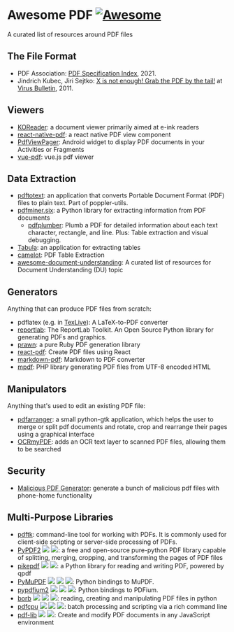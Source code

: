 # Awesome PDF  [![Awesome](https://awesome.re/badge-flat.svg)](https://awesome.re)
A curated list of resources around PDF files

## The File Format

* PDF Association: [PDF Specification Index](https://www.pdfa.org/resource/pdf-specification-index/), 2021.
* Jindrich Kubec, Jiri Sejtko: [X is not enough! Grab the PDF by the tail!](https://www.virusbulletin.com/uploads/pdf/conference_slides/2011/Kubec-Sejtko-VB2011.pdf) at [Virus Bulletin](https://www.virusbulletin.com/), 2011.


## Viewers

* [KOReader](https://github.com/koreader/koreader): a document viewer primarily aimed at e-ink readers
* [react-native-pdf](https://github.com/wonday/react-native-pdf): a react native PDF view component
* [PdfViewPager](https://github.com/voghDev/PdfViewPager): Android widget to display PDF documents in your Activities or Fragments
* [vue-pdf](https://github.com/FranckFreiburger/vue-pdf): vue.js pdf viewer

## Data Extraction

* [pdftotext](https://manpages.debian.org/stretch/poppler-utils/pdftotext.1.en.html): an application that converts Portable Document Format (PDF) files to plain text. Part of poppler-utils.
* [pdfminer.six](https://pypi.org/project/pdfminer.six/): a Python library for extracting information from PDF documents
    * [pdfplumber](https://github.com/jsvine/pdfplumber): Plumb a PDF for detailed information about each text character, rectangle, and line. Plus: Table extraction and visual debugging.
* [Tabula](https://github.com/tabulapdf/tabula): an application for extracting tables
* [camelot](https://github.com/atlanhq/camelot): PDF Table Extraction
* [awesome-document-understanding](https://github.com/tstanislawek/awesome-document-understanding): A curated list of resources for Document Understanding (DU) topic

## Generators

Anything that can produce PDF files from scratch:

* pdflatex (e.g. in [TexLive](https://www.tug.org/texlive/)): A LaTeX-to-PDF converter
* [reportlab](https://pypi.org/project/reportlab/): The ReportLab Toolkit. An Open Source Python library for generating PDFs and graphics.
* [prawn](https://github.com/prawnpdf/prawn): a pure Ruby PDF generation library
* [react-pdf](https://github.com/diegomura/react-pdf): Create PDF files using React
* [markdown-pdf](https://github.com/alanshaw/markdown-pdf): Markdown to PDF converter
* [mpdf](https://github.com/mpdf/mpdf): PHP library generating PDF files from UTF-8 encoded HTML

## Manipulators

Anything that's used to edit an existing PDF file:

* [pdfarranger](https://github.com/pdfarranger/pdfarranger): a small python-gtk application, which helps the user to merge or split pdf documents and rotate, crop and rearrange their pages using a graphical interface
* [OCRmyPDF](https://github.com/ocrmypdf/OCRmyPDF): adds an OCR text layer to scanned PDF files, allowing them to be searched

## Security

* [Malicious PDF Generator](https://github.com/jonaslejon/malicious-pdf): generate a bunch of malicious pdf files with phone-home functionality

## Multi-Purpose Libraries

* [pdftk](https://www.pdflabs.com/tools/pdftk-server/): command-line tool for working with PDFs. It is commonly used for client-side scripting or server-side processing of PDFs.
* [PyPDF2](https://pypi.org/project/PyPDF2/) ![](https://shields.io/badge/-extract-inactive) ![](https://shields.io/badge/-manipulate-inactive): a free and open-source pure-python PDF library capable of splitting, merging, cropping, and transforming the pages of PDF files
* [pikepdf](https://github.com/pikepdf/pikepdf) ![](https://shields.io/badge/-extract-inactive) ![](https://shields.io/badge/-manipulate-inactive): a Python library for reading and writing PDF, powered by qpdf
* [PyMuPDF](https://github.com/pymupdf/PyMuPDF) ![](https://shields.io/badge/-extract-inactive) ![](https://shields.io/badge/-manipulate-inactive) ![](https://shields.io/badge/-render-inactive): Python bindings to MuPDF.
* [pypdfium2](https://github.com/pypdfium2-team/pypdfium2) ![](https://shields.io/badge/-extract-inactive) ![](https://shields.io/badge/-manipulate-inactive) ![](https://shields.io/badge/-render-inactive): Python bindings to PDFium.
* [borb](https://github.com/jorisschellekens/borb) ![](https://shields.io/badge/-extract-inactive)  ![](https://shields.io/badge/-manipulate-inactive) ![](https://shields.io/badge/-create-inactive): reading, creating and manipulating PDF files in python
* [pdfcpu](https://github.com/pdfcpu/pdfcpu) ![](https://shields.io/badge/-extract-inactive)  ![](https://shields.io/badge/-manipulate-inactive) ![](https://shields.io/badge/-create-inactive): batch processing and scripting via a rich command line
* [pdf-lib](https://github.com/Hopding/pdf-lib)  ![](https://shields.io/badge/-manipulate-inactive) ![](https://shields.io/badge/-create-inactive): Create and modify PDF documents in any JavaScript environment
